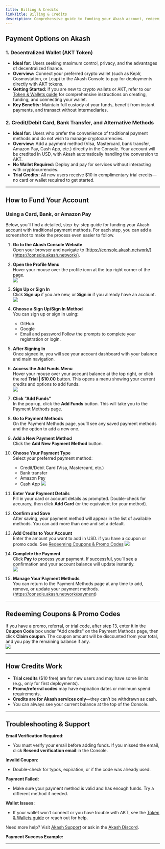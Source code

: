 ```yaml
---
title: Billing & Credits
linkTitle: Billing & Credits
description: Comprehensive guide to funding your Akash account, redeeming coupons, and managing billing using all available payment methods.
---
```



## Payment Options on Akash


### 1. Decentralized Wallet (AKT Token)

- **Ideal for:** Users seeking maximum control, privacy, and the advantages of decentralized finance.
- **Overview:** Connect your preferred crypto wallet (such as Keplr, Cosmostation, or Leap) to the Akash Console to pay for deployments directly with AKT tokens.
- **Getting Started:** If you are new to crypto wallets or AKT, refer to our [Token & Wallets guide](../token-and-wallets/) for comprehensive instructions on creating, funding, and connecting your wallet.
- **Key Benefits:** Maintain full custody of your funds, benefit from instant payments, and transact without intermediaries.

### 2. Credit/Debit Card, Bank Transfer, and Alternative Methods

- **Ideal for:** Users who prefer the convenience of traditional payment methods and do not wish to manage cryptocurrencies.
- **Overview:** Add a payment method (Visa, Mastercard, bank transfer, Amazon Pay, Cash App, etc.) directly in the Console. Your account will be credited in USD, with Akash automatically handling the conversion to AKT.
- **No Wallet Required:** Deploy and pay for services without interacting with cryptocurrencies.
- **Trial Credits:** All new users receive $10 in complimentary trial credits—no card or wallet required to get started.

---

## How to Fund Your Account

### Using a Card, Bank, or Amazon Pay

Below, you’ll find a detailed, step-by-step guide for funding your Akash account with traditional payment methods. For each step, you can add a screenshot to make the process even easier to follow.

1. **Go to the Akash Console Website**  
   Open your browser and navigate to [https://console.akash.network/](https://console.akash.network/).  
   <!-- ![Akash Console Home screenshot](./console-home.png) -->

2. **Open the Profile Menu**  
   Hover your mouse over the profile icon at the top right corner of the page.  
   ![](../../assets/consolSignup.png)

3. **Sign Up or Sign In**  
   Click **Sign up** if you are new, or **Sign in** if you already have an account.  
   ![](../../assets/signupform.png)

4. **Choose a Sign Up/Sign In Method**  
   You can sign up or sign in using:
   - GitHub
   - Google
   - Email and password
   Follow the prompts to complete your registration or login.

5. **After Signing In**  
   Once signed in, you will see your account dashboard with your balance and main navigation.

6. **Access the Add Funds Menu**  
   Hover your mouse over your account balance at the top right, or click the red **Trial | $10.00** button. This opens a menu showing your current credits and options to add funds.  
   ![](../../assets/consoladdFunds.png)

7. **Click "Add Funds"**  
   In the pop-up, click the **Add Funds** button. This will take you to the Payment Methods page.

8. **Go to Payment Methods**  
   On the Payment Methods page, you’ll see any saved payment methods and the option to add a new one.

9. **Add a New Payment Method**  
   Click the **Add New Payment Method** button.  

10. **Choose Your Payment Type**  
    Select your preferred payment method:  
    - Credit/Debit Card (Visa, Mastercard, etc.)  
    - Bank transfer  
    - Amazon Pay  
    - Cash App
   ![](../../assets/consolAddPaymentmethod.png)

11. **Enter Your Payment Details**  
    Fill in your card or account details as prompted. Double-check for accuracy, then click **Add Card** (or the equivalent for your method).

12. **Confirm and Save**  
    After saving, your payment method will appear in the list of available methods. You can add more than one and set a default.

13. **Add Credits to Your Account**  
    Enter the amount you want to add in USD.  if you have a coupon or promo code. See [Redeeming Coupons & Promo Codes](#redeeming-coupons--promo-codes)
    ![](../../assets/consolClickPay.png)

14. **Complete the Payment**  
    Click **Pay** to process your payment. If successful, you’ll see a confirmation and your account balance will update instantly.  
    ![](../../assets/cosnolPaymentSuccess.png)

15. **Manage Your Payment Methods**  
    You can return to the Payment Methods page at any time to add, remove, or update your payment methods.  
    (https://console.akash.network/payment)

---

## Redeeming Coupons & Promo Codes

If you have a promo, referral, or trial code, after step 13, enter it in the **Coupon Code** box under "Add credits" on the Payment Methods page, then click **Claim coupon**. The coupon amount will be discounted from your total, and you pay the remaining balance if any.  
![](../../assets/consolCreditCoupon.png)

---

## How Credits Work

- **Trial credits** ($10 free) are for new users and may have some limits (e.g., only for first deployments).
- **Promo/referral codes** may have expiration dates or minimum spend requirements.
- **Credits are for Akash services only**—they can’t be withdrawn as cash.
- You can always see your current balance at the top of the Console.

---

## Troubleshooting & Support

**Email Verification Required:**
- You must verify your email before adding funds. If you missed the email, click **Resend verification email** in the Console.

**Invalid Coupon:**
- Double-check for typos, expiration, or if the code was already used.

**Payment Failed:**
- Make sure your payment method is valid and has enough funds. Try a different method if needed.

**Wallet Issues:**
- If your wallet won’t connect or you have trouble with AKT, see the [Token & Wallets guide](../token-and-wallets/) or reach out for help.

Need more help? Visit [Akash Support](https://akash.network/support) or ask in the [Akash Discord](https://discord.com/invite/akash).

**Payment Success Example:**


---

